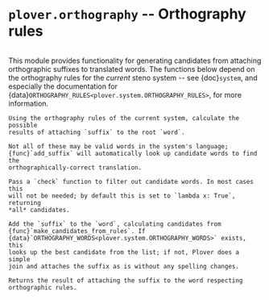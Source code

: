 # `plover.orthography` -- Orthography rules

```{py:module} plover.orthography
```

This module provides functionality for generating candidates from attaching
orthographic suffixes to translated words. The functions below depend on the
orthography rules for the *current* steno system -- see {doc}`system`, and
especially the documentation for
{data}`ORTHOGRAPHY_RULES<plover.system.ORTHOGRAPHY_RULES>`, for more information.

```{function} make_candidates_from_rules(word: str, suffix: str[, check: Function[str, bool]]) -> List[str]
Using the orthography rules of the current system, calculate the possible
results of attaching `suffix` to the root `word`.

Not all of these may be valid words in the system's language;
{func}`add_suffix` will automatically look up candidate words to find the
orthographically-correct translation.

Pass a `check` function to filter out candidate words. In most cases this
will not be needed; by default this is set to `lambda x: True`, returning
*all* candidates.
```

```{function} add_suffix(word: str, suffix: str) -> str
Add the `suffix` to the `word`, calculating candidates from
{func}`make_candidates_from_rules`. If
{data}`ORTHOGRAPHY_WORDS<plover.system.ORTHOGRAPHY_WORDS>` exists, this
looks up the best candidate from the list; if not, Plover does a simple
join and attaches the suffix as is without any spelling changes.

Returns the result of attaching the suffix to the word respecting
orthographic rules.
```
